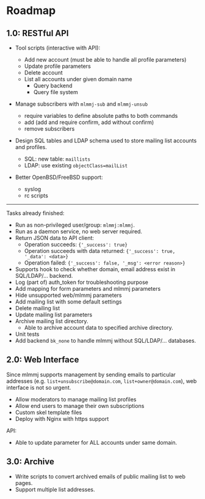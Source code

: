 # Roadmap

## 1.0: RESTful API

- Tool scripts (interactive with API):
    * Add new account (must be able to handle all profile parameters)
    * Update profile parameters
    * Delete account
    * List all accounts under given domain name
        * Query backend
        * Query file system

- Manage subscribers with `mlmmj-sub` and `mlmmj-unsub`
    - require variables to define absolute paths to both commands
    - add (add and require confirm, add without confirm)
    - remove subscribers

- Design SQL tables and LDAP schema used to store mailing list accounts and
  profiles.
    * SQL: new table: `maillists`
    * LDAP: use existing `objectClass=mailList`

- Better OpenBSD/FreeBSD support:
    - syslog
    - rc scripts

---

Tasks already finished:

- Run as non-privileged user/group: `mlmmj:mlmmj`.
- Run as a daemon service, no web server required.
- Return JSON data to API client:
    - Operation succeeds: `{'_success': true}`
    - Operation succeeds with data returned: `{'_success': true, '_data': <data>}`
    - Operation failed: `{'_success': false, '_msg': <error reason>}`
- Supports hook to check whether domain, email address exist in SQL/LDAP/...
  backend.
- Log (part of) auth_token for troubleshooting purpose
- Add mapping for form parameters and mlmmj parameters
- Hide unsupported web/mlmmj parameters
- Add mailing list with some default settings
- Delete mailing list
- Update mailing list parameters
- Archive mailing list directory.
    - Able to archive account data to specified archive directory.
- Unit tests
- Add backend `bk_none` to handle mlmmj without SQL/LDAP/... databases.

## 2.0: Web Interface

Since mlmmj supports management by sending emails to particular addresses
(e.g. `list+unsubscribe@domain.com`, `list+owner@domain.com`), web
interface is not so urgent.

- Allow moderators to manage mailing list profiles
- Allow end users to manage their own subscriptions
- Custom skel template files
- Deploy with Nginx with https support

API:

- Able to update parameter for ALL accounts under same domain.

## 3.0: Archive

- Write scripts to convert archived emails of public mailing list to web pages.
- Support multiple list addresses.
